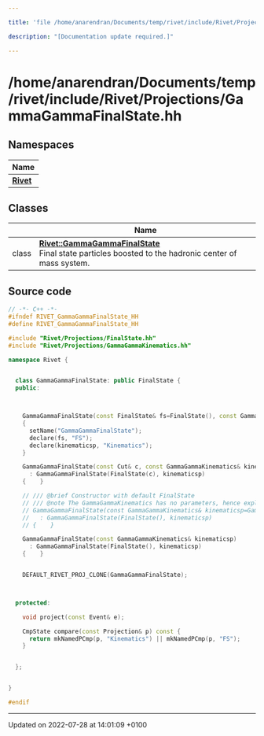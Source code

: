 ```yaml
---

title: 'file /home/anarendran/Documents/temp/rivet/include/Rivet/Projections/GammaGammaFinalState.hh'

description: "[Documentation update required.]"

---
```


# /home/anarendran/Documents/temp/rivet/include/Rivet/Projections/GammaGammaFinalState.hh



## Namespaces

| Name           |
| -------------- |
| **[Rivet](http://example.org/namespaces/namespacerivet/)**  |

## Classes

|                | Name           |
| -------------- | -------------- |
| class | **[Rivet::GammaGammaFinalState](http://example.org/classes/classrivet_1_1gammagammafinalstate/)** <br>Final state particles boosted to the hadronic center of mass system.  |




## Source code

```cpp
// -*- C++ -*-
#ifndef RIVET_GammaGammaFinalState_HH
#define RIVET_GammaGammaFinalState_HH

#include "Rivet/Projections/FinalState.hh"
#include "Rivet/Projections/GammaGammaKinematics.hh"

namespace Rivet {


  class GammaGammaFinalState: public FinalState {
  public:



    GammaGammaFinalState(const FinalState& fs=FinalState(), const GammaGammaKinematics& kinematicsp=GammaGammaKinematics())
    {
      setName("GammaGammaFinalState");
      declare(fs, "FS");
      declare(kinematicsp, "Kinematics");
    }

    GammaGammaFinalState(const Cut& c, const GammaGammaKinematics& kinematicsp=GammaGammaKinematics())
      : GammaGammaFinalState(FinalState(c), kinematicsp)
    {    }

    // /// @brief Constructor with default FinalState
    // /// @note The GammaGammaKinematics has no parameters, hence explicitly passing it as an arg shouldn't be necessary.
    // GammaGammaFinalState(const GammaGammaKinematics& kinematicsp=GammaGammaKinematics())
    //   : GammaGammaFinalState(FinalState(), kinematicsp)
    // {    }

    GammaGammaFinalState(const GammaGammaKinematics& kinematicsp)
      : GammaGammaFinalState(FinalState(), kinematicsp)
    {    }


    DEFAULT_RIVET_PROJ_CLONE(GammaGammaFinalState);



  protected:

    void project(const Event& e);

    CmpState compare(const Projection& p) const {
      return mkNamedPCmp(p, "Kinematics") || mkNamedPCmp(p, "FS");
    }


  };


}

#endif
```


-------------------------------

Updated on 2022-07-28 at 14:01:09 +0100
